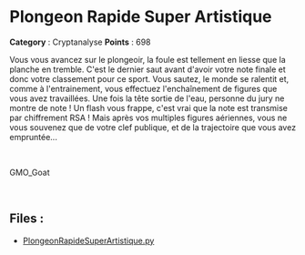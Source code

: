 # Plongeon Rapide Super Artistique

**Category** : Cryptanalyse
**Points** : 698

Vous vous avancez sur le plongeoir, la foule est tellement en liesse que la planche en
tremble. C'est le dernier saut avant d'avoir votre note finale et donc votre classement
pour ce sport.
Vous sautez, le monde se ralentit et, comme à l'entrainement, vous effectuez
l'enchaînement de figures que vous avez travaillées. Une fois la tête sortie de l'eau,
personne du jury ne montre de note !
Un flash vous frappe, c'est vrai que la note est transmise par chiffrement RSA ! Mais
après vos multiples figures aériennes, vous ne vous souvenez que de votre clef
publique, et de la trajectoire que vous avez empruntée...

<p class="space">&nbsp;</p>

<div class="author">GMO_Goat</div>

<p class="space">&nbsp;</p>

## Files : 
 - [PlongeonRapideSuperArtistique.py](./PlongeonRapideSuperArtistique.py)


